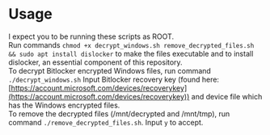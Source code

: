 # Usage
I expect you to be running these scripts as ROOT.  
Run commands `chmod +x decrypt_windows.sh remove_decrypted_files.sh && sudo apt install dislocker` to make the files executable and to install dislocker, an essential component of this repository.  
To decrypt Bitlocker encrypted Windows files, run command `./decrypt_windows.sh` Input Bitlocker recovery key (found here: [https://account.microsoft.com/devices/recoverykey](https://account.microsoft.com/devices/recoverykey)) and device file which has the Windows encrypted files.  
To remove the decrypted files (/mnt/decrypted and /mnt/tmp), run command `./remove_decrypted_files.sh`. Input `y` to accept.
